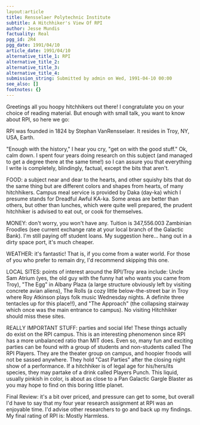 ```yaml
---
layout:article
title: Rensselaer Polytechnic Institute
subtitle: A Hitchhiker's View Of RPI
author: Jesse Mundis
factuality: Real
pgg_id: 2R4
pgg_date: 1991/04/10
article_date: 1991/04/10
alternative_title_1: RPI
alternative_title_2: 
alternative_title_3: 
alternative_title_4: 
submission_string: Submitted by admin on Wed, 1991-04-10 00:00
see_also: []
footnotes: {}
---
```

<div>
<p>Greetings all you hoopy hitchhikers out there! I congratulate you on your choice of reading material. But enough with small talk, you want to know about RPI, so here we go:</p>
<p>RPI was founded in 1824 by Stephan VanRensselaer. It resides in Troy, NY, USA, Earth.</p>
<p>"Enough with the history," I hear you cry, "get on with the good stuff." Ok, calm down. I spent four years doing research on this subject (and managed to get a degree there at the same time!) so I can assure you that everything I write is completely, blindingly, factual, except the bits that aren't.</p>
<p>FOOD: a subject near and dear to the hearts, and other squishy bits that do the same thing but are different colors and shapes from hearts, of many hitchhikers. Campus meal service is provided by Daka (day-ka) which I presume stands for Dreadful Awful KA-ka. Some areas are better than others, but other than lunches, which were quite well prepared, the prudent hitchhiker is advised to eat out, or cook for themselves.</p>
<p>MONEY: don't worry, you won't have any. Tuition is 347,556.003 Zambinian Froodles (see current exchange rate at your local branch of the Galactic Bank). I'm still paying off student loans. My suggestion here... hang out in a dirty space port, it's much cheaper.</p>
<p>WEATHER: it's fantastic! That is, if you come from a water world. For those of you who prefer to remain dry, I'd recommend skipping this one.</p>
<p>LOCAL SITES: points of interest around the RPI/Troy area include: Uncle Sam Atrium (yes, the old guy with the funny hat who wants you came from Troy), "The Egg" in Albany Plaza (a large structure obviously left by visiting concrete avian aliens), The Rolls (a cozy little below-the-street bar in Troy where Roy Atkinson plays folk music Wednesday nights. A definite three tentacles up for this place!!), and "The Approach" (the collapsing stairway which once was the main entrance to campus). No visiting Hitchhiker should miss these sites.</p>
<p>REALLY IMPORTANT STUFF: parties and social life! These things actually do exist on the RPI campus. This is an interesting phenomenon since RPI has a more unbalanced ratio than MIT does. Even so, many fun and exciting parties can be found with a group of students and non-students called The RPI Players. They are the theater group on campus, and hoopier froods will not be sassed anywhere. They hold "Cast Parties" after the closing night show of a performance. If a hitchhiker is of legal age for his/hers/its species, they may partake of a drink called Players Punch. This liquid, usually pinkish in color, is about as close to a Pan Galactic Gargle Blaster as you may hope to find on this boring little planet.</p>
<p>Final Review: it's a bit over priced, and pressure can get to some, but overall I'd have to say that my four year research assignment at RPI was an enjoyable time. I'd advise other researchers to go and back up my findings. My final rating of RPI is: Mostly Harmless. <!--Amazon_CLS_IM_END--></p>
</div>


